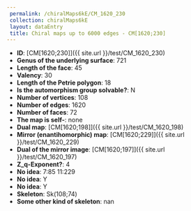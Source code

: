 ```yaml
--- 
 permalink: /chiralMaps6kE/CM_1620_230 
 collection: chiralMaps6kE
 layout: dataEntry
 title: Chiral maps up to 6000 edges - CM[1620;230]
---
```


- **ID**: [CM[1620;230]]({{ site.url }}/test/CM_1620_230)
- **Genus of the underlying surface**: 721
- **Length of the face**: 45
- **Valency**: 30
- **Length of the Petrie polygon**: 18
- **Is the automorphism group solvable?**: N
- **Number of vertices**: 108
- **Number of edges**: 1620
- **Number of faces**: 72
- **The map is self-**: none
- **Dual map**: [CM[1620;198]]({{ site.url }}/test/CM_1620_198)
- **Mirror (enantihomorphic) map**: [CM[1620;229]]({{ site.url }}/test/CM_1620_229)
- **Dual of the mirror image**: [CM[1620;197]]({{ site.url }}/test/CM_1620_197)
- **Z_q-Exponent?**: 4
- **No idea**:  7:85 11:229
- **No idea**: Y
- **No idea**: Y
- **Skeleton**: Sk(108;74)
- **Some other kind of skeleton**: nan
